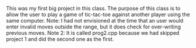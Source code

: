 This was my first big project in this class. 
The purpose of this class is to allow the user to play a game of tic-tac-toe against another player using the same computer. 
Note: I had not envisioned at the time that an user would enter invalid moves outside the range, but it does check for over-writing previous moves.
Note 2: It is called prog2.cpp because we had skipped project 1 and did the second one as the first.
